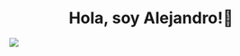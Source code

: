 <div aling='center'>
  <h1 align='center'>Hola, soy Alejandro!👋</h1>
</div>
<img src="file:///C:/Users/Alejandro/Downloads/alejandro-build_64782063.png">


<!--
**al3-rom/al3-rom** is a ✨ _special_ ✨ repository because its `README.md` (this file) appears on your GitHub profile.

Here are some ideas to get you started:

- 🔭 I’m currently working on ...
- 🌱 I’m currently learning ...
- 👯 I’m looking to collaborate on ...
- 🤔 I’m looking for help with ...
- 💬 Ask me about ...
- 📫 How to reach me: ...
- 😄 Pronouns: ...
- ⚡ Fun fact: ...
-->
